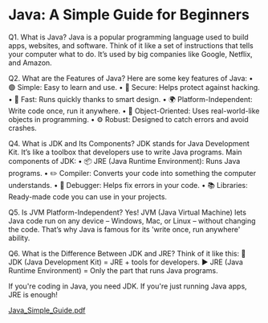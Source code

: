 # Java: A Simple Guide for Beginners

Q1. What is Java?
Java is a popular programming language used to build apps, websites, and software. 
Think of it like a set of instructions that tells your computer what to do. It’s used by big companies like Google, Netflix, and Amazon.


Q2. What are the Features of Java?
Here are some key features of Java:
•	🟢 Simple: Easy to learn and use.
•	🔐 Secure: Helps protect against hacking.
•	🚀 Fast: Runs quickly thanks to smart design.
•	🌍 Platform-Independent: Write code once, run it anywhere.
•	🔁 Object-Oriented: Uses real-world-like objects in programming.
•	⚙️ Robust: Designed to catch errors and avoid crashes.


Q4. What is JDK and Its Components?
JDK stands for Java Development Kit. It’s like a toolbox that developers use to write Java programs.
Main components of JDK:
•	📦 JRE (Java Runtime Environment): Runs Java programs.
•	✏️ Compiler: Converts your code into something the computer understands.
•	🔧 Debugger: Helps fix errors in your code.
•	📚 Libraries: Ready-made code you can use in your projects.


Q5. Is JVM Platform-Independent?
Yes! JVM (Java Virtual Machine) lets Java code run on any device – Windows, Mac, or Linux – without changing the code. 
That’s why Java is famous for its 'write once, run anywhere' ability.


Q6. What is the Difference Between JDK and JRE?
Think of it like this:
🧰 JDK (Java Development Kit) = JRE + tools for developers.
▶️ JRE (Java Runtime Environment) = Only the part that runs Java programs.

If you're coding in Java, you need JDK. If you're just running Java apps, JRE is enough!

[Java_Simple_Guide.pdf](https://github.com/user-attachments/files/20854422/Java_Simple_Guide.pdf)


